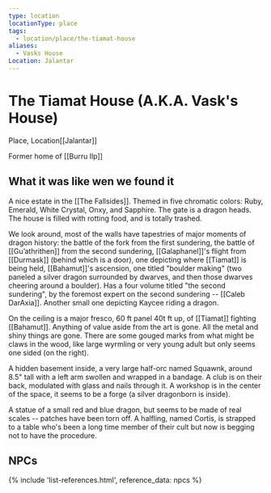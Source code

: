 ```yaml
---
type: location
locationType: place
tags:
  - location/place/the-tiamat-house
aliases:
  - Vasks House
Location: Jalantar
---
```


# The Tiamat House (A.K.A. Vask's House)
Place, <span class="dataview inline-field"><span class="inline-field-key">Location</span><span class="inline-field-value">[[Jalantar]]</span></span>

Former home of [[Burru Ilp]]

## What it was like wen we found it
A nice estate in the [[The Fallsides]].  Themed in five chromatic colors: Ruby, Emerald, White Crystal, Onxy, and Sapphire. The gate is a dragon heads. The house is filled with rotting food, and is totally trashed. 

We look around, most of the walls have tapestries of major moments of dragon history: the battle of the fork from the first sundering, the battle of [[Gu’athrithen]] from the second sundering, [[Galaphanel]]'s flight from [[Durmask]] (behind which is a door), one depicting where [[Tiamat]] is being held, [[Bahamut]]'s ascension, one titled "boulder making" (two paneled a silver dragon surrounded by dwarves, and then those dwarves cheering around a boulder). Has a four volume titled "the second sundering", by the foremost expert on the second sundering -- [[Caleb DarAxia]]. Another small one depicting Kaycee riding a dragon.

On the ceiling is a major fresco, 60 ft panel 40t ft up, of [[Tiamat]] fighting [[Bahamut]].  Anything of value aside from the art is gone. All the metal and shiny things are gone. There are some gouged marks from what might be claws in the wood, like large wyrmling or very young adult but only seems one sided (on the right).

A hidden basement inside, a very large half-orc named Squawnk, around 8.5" tall with a left arm swollen and wrapped in a bandage. A club is on their back, modulated with glass and nails through it. A workshop is in the center of the space, it seems to be a forge (a silver dragonborn is inside).

A statue of a small red and blue dragon, but seems to be made of real scales -- patches have been torn off. A halfling, named Cortis, is strapped to a table who's been a long time member of their cult but now is begging not to have the procedure. 

## NPCs
{% include 'list-references.html', reference_data: npcs %}
